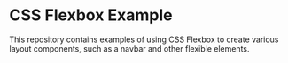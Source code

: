 # CSS Flexbox Example

This repository contains examples of using CSS Flexbox to create various layout components, such as a navbar and other flexible elements.

